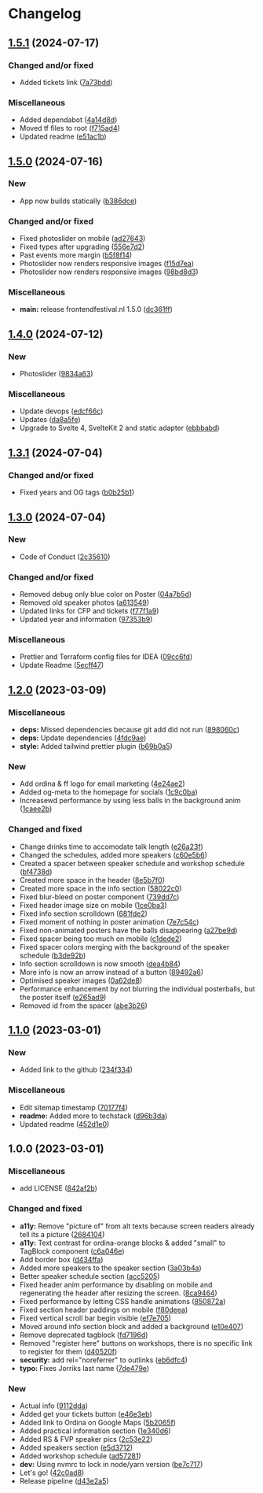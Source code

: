 # Changelog

## [1.5.1](https://github.com/Ordina-Group/frontendfestival.nl/compare/frontendfestival.nl-v1.5.0...frontendfestival.nl-v1.5.1) (2024-07-17)


### Changed and/or fixed

* Added tickets link ([7a73bdd](https://github.com/Ordina-Group/frontendfestival.nl/commit/7a73bdd81ea182e29e8b1f0c5c1b0d45bf97f96e))


### Miscellaneous

* Added dependabot ([4a14d8d](https://github.com/Ordina-Group/frontendfestival.nl/commit/4a14d8d9eaece6024a36c269e484f60951159369))
* Moved tf files to root ([f715ad4](https://github.com/Ordina-Group/frontendfestival.nl/commit/f715ad49ba395c27f1f3c6c710d5d9df148c7dbb))
* Updated readme ([e51ac1b](https://github.com/Ordina-Group/frontendfestival.nl/commit/e51ac1b9c4b18df5b5f9218a975c7e242fedd91e))

## [1.5.0](https://github.com/Ordina-Group/frontendfestival.nl/compare/frontendfestival.nl-v1.4.0...frontendfestival.nl-v1.5.0) (2024-07-16)


### New

* App now builds statically ([b386dce](https://github.com/Ordina-Group/frontendfestival.nl/commit/b386dcee53f38d0bea8920ce401faf3b539fa85f))


### Changed and/or fixed

* Fixed photoslider on mobile ([ad27643](https://github.com/Ordina-Group/frontendfestival.nl/commit/ad276433e95a2d48f19dbfc6e3d26680895420d9))
* Fixed types after upgrading ([556e7d2](https://github.com/Ordina-Group/frontendfestival.nl/commit/556e7d2318e2216b2c0308d8f0729c315ea32aa5))
* Past events more margin ([b5f8f14](https://github.com/Ordina-Group/frontendfestival.nl/commit/b5f8f140487bbf21d04ec3175f8efeb3b5bfd3e9))
* Photoslider now renders responsive images ([f15d7ea](https://github.com/Ordina-Group/frontendfestival.nl/commit/f15d7ea4ffb78b4237e64962860035040465a998))
* Photoslider now renders responsive images ([98bd8d3](https://github.com/Ordina-Group/frontendfestival.nl/commit/98bd8d36cf8ae33ffc7363a890454ff065a19bcd))


### Miscellaneous

* **main:** release frontendfestival.nl 1.5.0 ([dc361ff](https://github.com/Ordina-Group/frontendfestival.nl/commit/dc361ff2326b940b394ed15489741f551e086430))

## [1.4.0](https://github.com/Ordina-Group/frontendfestival.nl/compare/frontendfestival.nl-v1.3.1...frontendfestival.nl-v1.4.0) (2024-07-12)

### New

- Photoslider ([9834a63](https://github.com/Ordina-Group/frontendfestival.nl/commit/9834a63d2caec26dcd182c3f9f09ca7f134a97ef))

### Miscellaneous

- Update devops ([edcf66c](https://github.com/Ordina-Group/frontendfestival.nl/commit/edcf66c652abb71820bbf50d220a80c0ff4bed8b))
- Updates ([da8a5fe](https://github.com/Ordina-Group/frontendfestival.nl/commit/da8a5fe7a39df09852b0e4f55bf8b4b1074049e1))
- Upgrade to Svelte 4, SvelteKit 2 and static adapter ([ebbbabd](https://github.com/Ordina-Group/frontendfestival.nl/commit/ebbbabd532297982e4089c7c4112e993f39f30d2))

## [1.3.1](https://github.com/Ordina-Group/frontendfestival.nl/compare/frontendfestival.nl-v1.3.0...frontendfestival.nl-v1.3.1) (2024-07-04)

### Changed and/or fixed

- Fixed years and OG tags ([b0b25b1](https://github.com/Ordina-Group/frontendfestival.nl/commit/b0b25b1214e336ca9d10b8a456d6cf80df5307bf))

## [1.3.0](https://github.com/Ordina-Group/frontendfestival.nl/compare/frontendfestival.nl-v1.2.0...frontendfestival.nl-v1.3.0) (2024-07-04)

### New

- Code of Conduct ([2c35610](https://github.com/Ordina-Group/frontendfestival.nl/commit/2c356108641ce56bb7444c4fbf44e345ea37b3da))

### Changed and/or fixed

- Removed debug only blue color on Poster ([04a7b5d](https://github.com/Ordina-Group/frontendfestival.nl/commit/04a7b5d45f9d639530f5e1e842adeb0bafd1083f))
- Removed old speaker photos ([a613549](https://github.com/Ordina-Group/frontendfestival.nl/commit/a6135496afccb83d0c49399c98917a4736176e1a))
- Updated links for CFP and tickets ([f77f1a9](https://github.com/Ordina-Group/frontendfestival.nl/commit/f77f1a9c8c9a14566995d8826b00db5231b51e00))
- Updated year and information ([97353b9](https://github.com/Ordina-Group/frontendfestival.nl/commit/97353b9c7cf00addf7b34467992395207f3b2cc4))

### Miscellaneous

- Prettier and Terraform config files for IDEA ([09cc6fd](https://github.com/Ordina-Group/frontendfestival.nl/commit/09cc6fdf5560da9875f6de3d616bdd868dc781bf))
- Update Readme ([5ecff47](https://github.com/Ordina-Group/frontendfestival.nl/commit/5ecff47039dc10db683b558f50c52acffe725c8c))

## [1.2.0](https://github.com/Ordina-Group/frontendfestival.nl/compare/v1.1.0...v1.2.0) (2023-03-09)

### Miscellaneous

- **deps:** Missed dependencies because git add did not run ([898060c](https://github.com/Ordina-Group/frontendfestival.nl/commit/898060c0829319e84c1b5c48936c7e516e2aa9ba))
- **deps:** Update dependencies ([4fdc9ae](https://github.com/Ordina-Group/frontendfestival.nl/commit/4fdc9aea1153c1e3be69fa6a3c2f218c70e84c71))
- **style:** Added tailwind prettier plugin ([b69b0a5](https://github.com/Ordina-Group/frontendfestival.nl/commit/b69b0a53f1b4b6d3e791f2d0a53d49a7f4d76397))

### New

- Add ordina & ff logo for email marketing ([4e24ae2](https://github.com/Ordina-Group/frontendfestival.nl/commit/4e24ae2182bba0b4c283233e9e37dbbceb5a1909))
- Added og-meta to the homepage for socials ([1c9c0ba](https://github.com/Ordina-Group/frontendfestival.nl/commit/1c9c0ba31949fc8c23e20555ae29c9e415f755dd))
- Increasewd performance by using less balls in the background anim ([1caee2b](https://github.com/Ordina-Group/frontendfestival.nl/commit/1caee2b343edac9e3b9b3fb461406d86b03b41bf))

### Changed and fixed

- Change drinks time to accomodate talk length ([e26a23f](https://github.com/Ordina-Group/frontendfestival.nl/commit/e26a23ffb61d28f272b65c94789989fc0c3c360d))
- Changed the schedules, added more speakers ([c60e5b6](https://github.com/Ordina-Group/frontendfestival.nl/commit/c60e5b64231fca4113c72c4c5dcdc62923da0159))
- Created a spacer between speaker schedule and workshop schedule ([bf4738d](https://github.com/Ordina-Group/frontendfestival.nl/commit/bf4738d55dd768fbb2b5b8a7d9b7eb68b31af585))
- Created more space in the header ([8e5b7f0](https://github.com/Ordina-Group/frontendfestival.nl/commit/8e5b7f0102c4f9bad19e4a31f4b5dc7fed5156f5))
- Created more space in the info section ([58022c0](https://github.com/Ordina-Group/frontendfestival.nl/commit/58022c0eebb9a69a6948708896a2ab0e25413653))
- Fixed blur-bleed on poster component ([739dd7c](https://github.com/Ordina-Group/frontendfestival.nl/commit/739dd7c7e4aa1b1967c3e052099e4028761659e9))
- Fixed header image size on mobile ([1ce0ba3](https://github.com/Ordina-Group/frontendfestival.nl/commit/1ce0ba3a1e6fc260a95b2c68c871d27f7cd80e85))
- Fixed info section scrolldown ([681fde2](https://github.com/Ordina-Group/frontendfestival.nl/commit/681fde2554adc098c4e81200b0c87743dfea1484))
- Fixed moment of nothing in poster animation ([7e7c54c](https://github.com/Ordina-Group/frontendfestival.nl/commit/7e7c54c2fe11f8704a8495c847f2083aadbaf58d))
- Fixed non-animated posters have the balls disappearing ([a27be9d](https://github.com/Ordina-Group/frontendfestival.nl/commit/a27be9db730f133a605666b96a0171cd9a66b8d2))
- Fixed spacer being too much on mobile ([c1dede2](https://github.com/Ordina-Group/frontendfestival.nl/commit/c1dede2a975ffc6f74c24b74174bdca4eb5bc76c))
- Fixed spacer colors merging with the background of the speaker schedule ([b3de92b](https://github.com/Ordina-Group/frontendfestival.nl/commit/b3de92b337dd2f03f1cc327a6379e6d7e95ed888))
- Info section scrolldown is now smooth ([dea4b84](https://github.com/Ordina-Group/frontendfestival.nl/commit/dea4b8463c4d56b9b5a15b71601d0eca59a3d1e9))
- More info is now an arrow instead of a button ([89492a6](https://github.com/Ordina-Group/frontendfestival.nl/commit/89492a63a5e749cf7105d847d04e959696fb0033))
- Optimised speaker images ([0a62de8](https://github.com/Ordina-Group/frontendfestival.nl/commit/0a62de89c751e02cfe9e214f426ec2ff2421e065))
- Performance enhancement by not blurring the individual posterballs, but the poster itself ([e265ad9](https://github.com/Ordina-Group/frontendfestival.nl/commit/e265ad9dd3defe60b85a50034782638c7f1af7b3))
- Removed id from the spacer ([abe3b26](https://github.com/Ordina-Group/frontendfestival.nl/commit/abe3b262fbade48a163f0969b22cf9d0ac92323f))

## [1.1.0](https://github.com/Ordina-Group/frontendfestival.nl/compare/v1.0.0...v1.1.0) (2023-03-01)

### New

- Added link to the github ([234f334](https://github.com/Ordina-Group/frontendfestival.nl/commit/234f3340b2dfa976a4579f415012289159d8eb93))

### Miscellaneous

- Edit sitemap timestamp ([70177f4](https://github.com/Ordina-Group/frontendfestival.nl/commit/70177f440b69e436aa4287d9c29a6213fdc1b0f2))
- **readme:** Added more to techstack ([d96b3da](https://github.com/Ordina-Group/frontendfestival.nl/commit/d96b3da31686551df7a16a4990762da47426adac))
- Updated readme ([452d1e0](https://github.com/Ordina-Group/frontendfestival.nl/commit/452d1e083df7e43850d4031be636257bfbd4a1b0))

## 1.0.0 (2023-03-01)

### Miscellaneous

- add LICENSE ([842af2b](https://github.com/Ordina-Group/frontendfestival.nl/commit/842af2b32202c87e4e84ae32dc786f13def9ed1d))

### Changed and fixed

- **a11y:** Remove "picture of" from alt texts because screen readers already tell its a picture ([2684104](https://github.com/Ordina-Group/frontendfestival.nl/commit/26841045d58e0a8aaaae5a79971946f58df5c604))
- **a11y:** Text contrast for ordina-orange blocks & added "small" to TagBlock component ([c6a046e](https://github.com/Ordina-Group/frontendfestival.nl/commit/c6a046e048d1217f4028267478bf1aa5d054b574))
- Add border box ([d434ffa](https://github.com/Ordina-Group/frontendfestival.nl/commit/d434ffa5f2dddb828e76c0a799c6a80f4de356b3))
- Added more speakers to the speaker section ([3a03b4a](https://github.com/Ordina-Group/frontendfestival.nl/commit/3a03b4a518d55be34e116f3755a1f632de724020))
- Better speaker schedule section ([acc5205](https://github.com/Ordina-Group/frontendfestival.nl/commit/acc52052f0f1e63ca8403fecea6a4ab61eb579d7))
- Fixed header anim performance by disabling on mobile and regenerating the header after resizing the screen. ([8ca9464](https://github.com/Ordina-Group/frontendfestival.nl/commit/8ca94646b2c2f4c9614a088e2efa8b7e9e55c9f5))
- Fixed performance by letting CSS handle animations ([850872a](https://github.com/Ordina-Group/frontendfestival.nl/commit/850872a35d97e0287490bad497276222c79830b5))
- Fixed section header paddings on mobile ([f80deea](https://github.com/Ordina-Group/frontendfestival.nl/commit/f80deea248b2cf3c77a221b37c2812a4b1754748))
- Fixed vertical scroll bar begin visible ([ef7e705](https://github.com/Ordina-Group/frontendfestival.nl/commit/ef7e705d2250c3ff57888c5d7f49648b72885693))
- Moved around info section block and added a background ([e10e407](https://github.com/Ordina-Group/frontendfestival.nl/commit/e10e407c55ca6d7971651ef216679362cff1b31a))
- Remove deprecated tagblock ([fd7196d](https://github.com/Ordina-Group/frontendfestival.nl/commit/fd7196d3007274349c801c77cb7fba3099651035))
- Removed "register here" buttons on workshops, there is no specific link to register for them ([d40520f](https://github.com/Ordina-Group/frontendfestival.nl/commit/d40520f473a20e04ef9d799d76c2e948cef4eb6f))
- **security:** add rel="noreferrer" to outlinks ([eb6dfc4](https://github.com/Ordina-Group/frontendfestival.nl/commit/eb6dfc4ad58b15678879dcad1a0e8b0673a98623))
- **typo:** Fixes Jorriks last name ([7de479e](https://github.com/Ordina-Group/frontendfestival.nl/commit/7de479eb69bc4f25664060edaeb071691cce73a7))

### New

- Actual info ([9112dda](https://github.com/Ordina-Group/frontendfestival.nl/commit/9112dda59ca4914b1e0797c42692cbccb1c7f63f))
- Added get your tickets button ([e46e3eb](https://github.com/Ordina-Group/frontendfestival.nl/commit/e46e3eb466a64ceeb9f599e57579dc5cc576bc4f))
- Added link to Ordina on Google Maps ([5b2065f](https://github.com/Ordina-Group/frontendfestival.nl/commit/5b2065fb46347ba0b480eea810eb3f52f9aa8f5d))
- Added practical information section ([1e340d6](https://github.com/Ordina-Group/frontendfestival.nl/commit/1e340d619ac19b86531daeef0819d934785dbd57))
- Added RS & FVP speaker pics ([2c53e22](https://github.com/Ordina-Group/frontendfestival.nl/commit/2c53e22125e44ef69b929ec7808b9e1815c7071c))
- Added speakers section ([e5d3712](https://github.com/Ordina-Group/frontendfestival.nl/commit/e5d371291919743057b26d7520c8742544fb7579))
- Added workshop schedule ([ad57281](https://github.com/Ordina-Group/frontendfestival.nl/commit/ad5728193730cb0f6d5eeb481ed8faa57ba30178))
- **dev:** Using nvmrc to lock in node/yarn version ([be7c717](https://github.com/Ordina-Group/frontendfestival.nl/commit/be7c717a182abc69f11124695024299dbe9ef88f))
- Let's go! ([42c0ad8](https://github.com/Ordina-Group/frontendfestival.nl/commit/42c0ad8260711a1cf5b0c240f099a3e96911b152))
- Release pipeline ([d43e2a5](https://github.com/Ordina-Group/frontendfestival.nl/commit/d43e2a5f6a619ab5cbc49cb2bdf0429c28a6b048))
